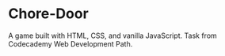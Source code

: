 # Chore-Door
A game built with HTML, CSS, and vanilla JavaScript. Task from Codecademy Web Development Path. 
